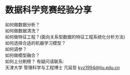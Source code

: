 # 数据科学竞赛经验分享
如何做数据分析？  
如何做数据清洗？  
如何做特征工程？(面向关系型数据的特征工程系统化分析方法)  
如何选择合适的机器学习模型？  
如何调参？  
如何做模型融合？  
如何上分刷榜？
有疑问请联系:  
天津大学 管理科学与工程博士 亢延哲 kyz1994@tju.edu.cn
